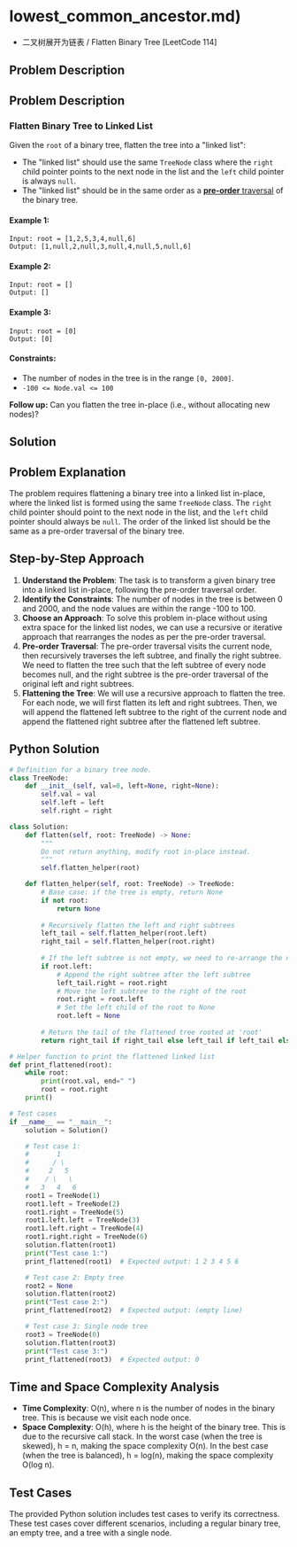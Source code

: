 # lowest_common_ancestor.md)
- 二叉树展开为链表 / Flatten Binary Tree [LeetCode 114]

## Problem Description

## Problem Description

### Flatten Binary Tree to Linked List

Given the `root` of a binary tree, flatten the tree into a "linked list":

* The "linked list" should use the same `TreeNode` class where the `right` child pointer points to the next node in the list and the `left` child pointer is always `null`.
* The "linked list" should be in the same order as a [**pre-order** traversal](https://en.wikipedia.org/wiki/Tree_traversal#Pre-order,_NLR) of the binary tree.

#### Example 1:
```
Input: root = [1,2,5,3,4,null,6]
Output: [1,null,2,null,3,null,4,null,5,null,6]
```

#### Example 2:
```
Input: root = []
Output: []
```

#### Example 3:
```
Input: root = [0]
Output: [0]
```

#### Constraints:

* The number of nodes in the tree is in the range `[0, 2000]`.
* `-100 <= Node.val <= 100`

**Follow up:** Can you flatten the tree in-place (i.e., without allocating new nodes)?

## Solution

## Problem Explanation
The problem requires flattening a binary tree into a linked list in-place, where the linked list is formed using the same `TreeNode` class. The `right` child pointer should point to the next node in the list, and the `left` child pointer should always be `null`. The order of the linked list should be the same as a pre-order traversal of the binary tree.

## Step-by-Step Approach
1. **Understand the Problem**: The task is to transform a given binary tree into a linked list in-place, following the pre-order traversal order.
2. **Identify the Constraints**: The number of nodes in the tree is between 0 and 2000, and the node values are within the range -100 to 100.
3. **Choose an Approach**: To solve this problem in-place without using extra space for the linked list nodes, we can use a recursive or iterative approach that rearranges the nodes as per the pre-order traversal.
4. **Pre-order Traversal**: The pre-order traversal visits the current node, then recursively traverses the left subtree, and finally the right subtree. We need to flatten the tree such that the left subtree of every node becomes null, and the right subtree is the pre-order traversal of the original left and right subtrees.
5. **Flattening the Tree**: We will use a recursive approach to flatten the tree. For each node, we will first flatten its left and right subtrees. Then, we will append the flattened left subtree to the right of the current node and append the flattened right subtree after the flattened left subtree.

## Python Solution

```python
# Definition for a binary tree node.
class TreeNode:
    def __init__(self, val=0, left=None, right=None):
        self.val = val
        self.left = left
        self.right = right

class Solution:
    def flatten(self, root: TreeNode) -> None:
        """
        Do not return anything, modify root in-place instead.
        """
        self.flatten_helper(root)

    def flatten_helper(self, root: TreeNode) -> TreeNode:
        # Base case: if the tree is empty, return None
        if not root:
            return None
        
        # Recursively flatten the left and right subtrees
        left_tail = self.flatten_helper(root.left)
        right_tail = self.flatten_helper(root.right)
        
        # If the left subtree is not empty, we need to re-arrange the nodes
        if root.left:
            # Append the right subtree after the left subtree
            left_tail.right = root.right
            # Move the left subtree to the right of the root
            root.right = root.left
            # Set the left child of the root to None
            root.left = None
        
        # Return the tail of the flattened tree rooted at 'root'
        return right_tail if right_tail else left_tail if left_tail else root

# Helper function to print the flattened linked list
def print_flattened(root):
    while root:
        print(root.val, end=" ")
        root = root.right
    print()

# Test cases
if __name__ == "__main__":
    solution = Solution()

    # Test case 1:
    #       1
    #      / \
    #     2   5
    #    / \   \
    #   3   4   6
    root1 = TreeNode(1)
    root1.left = TreeNode(2)
    root1.right = TreeNode(5)
    root1.left.left = TreeNode(3)
    root1.left.right = TreeNode(4)
    root1.right.right = TreeNode(6)
    solution.flatten(root1)
    print("Test case 1:")
    print_flattened(root1)  # Expected output: 1 2 3 4 5 6

    # Test case 2: Empty tree
    root2 = None
    solution.flatten(root2)
    print("Test case 2:")
    print_flattened(root2)  # Expected output: (empty line)

    # Test case 3: Single node tree
    root3 = TreeNode(0)
    solution.flatten(root3)
    print("Test case 3:")
    print_flattened(root3)  # Expected output: 0
```

## Time and Space Complexity Analysis
- **Time Complexity**: O(n), where n is the number of nodes in the binary tree. This is because we visit each node once.
- **Space Complexity**: O(h), where h is the height of the binary tree. This is due to the recursive call stack. In the worst case (when the tree is skewed), h = n, making the space complexity O(n). In the best case (when the tree is balanced), h = log(n), making the space complexity O(log n).

## Test Cases
The provided Python solution includes test cases to verify its correctness. These test cases cover different scenarios, including a regular binary tree, an empty tree, and a tree with a single node.